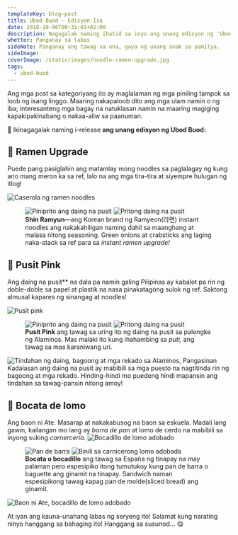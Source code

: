 ```yaml
---
templateKey: blog-post
title: Ubod Buod — Edisyon Isa
date: 2018-10-06T00:31:01+02:00
description: Nagagalak naming ihatid sa inyo ang unang edisyon ng 'Ubod Buod'.
whetter: Panganay sa labas
sideNote: Panganay ang tawag sa una, gaya ng unang anak sa pamilya.
sideImage:
coverImage: /static/images/noodle-ramen-upgrade.jpg
tags:
  - ubod-buod
---
```


Ang mga post sa kategoriyang ito ay maglalaman ng mga piniling tampok sa loob ng isang linggo. Maaring nakapaloob dito ang mga ulam namin o ng iba; interesanteng mga bagay na natuklasan namin na maaring magiging kapakipakinabang o nakaa-aliw sa paanuman.

🎉 Ikinagagalak naming i-release **ang unang edisyon ng Ubod Buod:**

## 🍜 Ramen Upgrade
Puede pang pasiglahin ang matamlay mong noodles sa paglalagay ng kung ano mang meron ka sa ref, lalo na ang mga tira-tira at siyempre hulugan ng itlog!


![Caserola ng ramen noodles](/static/images/ramen-pot.jpg)
<figure class="two-up">
  <img src="/static/images/noodle-ramen-open.jpg" alt="Piniprito ang daing na pusit">
  <img src="/static/images/green-onions-palito-mar.jpg" alt="Pritong daing na pusit">
  <figcaption>
    <strong>Shin Ramyun</strong>—ang Korean brand ng Ramyeon(라면) instant noodles ang nakakahiligan naming dahil sa maanghang at malasa nitong seasoning. Green onions at crabsticks ang laging naka-stack sa ref para sa <em>instant ramen upgrade!</em>
  </figcaption>
</figure>

## 🦑 Pusit Pink
Ang daing na pusit** na dala pa namin galing Pilipinas ay kabalot pa rin ng doble-doble sa papel at plastik na nasa pinakatagòng sulok ng ref. Saktong almusal kapares ng sinangag at noodles!


<img class="wide" src="/static/images/pusit-pink-daing-supot.jpg" alt="Pusit pink">

<figure class="two-up">
  <img src ="/static/images/pusit-daing-pinirito.jpg" alt="Piniprito ang daing na pusit">
  <img src ="/static/images/dried-pusit-fried.jpg" alt="Pritong daing na pusit">
  <figcaption>
    <strong>Pusit Pink</strong> ang tawag sa uring ito ng daing na pusit sa palengke ng Alaminos. Mas malaki ito kung ihahambing sa <em>puti,</em> ang tawag sa mas karaniwang uri.
  </figcaption>
</figure>

![Tindahan ng daing, bagoong at mga rekado sa Alaminos, Pangasinan](/static/images/daing-bagoong-tindahan.jpg?nf_resize=fit&w=960)
Kadalasan ang daing na pusit ay mabibili sa mga puesto na nagtitinda rin ng bagoong at mga rekado. Hinding-hindi mo puedeng hindi mapansin ang tindahan sa tawag-pansin nitong amoy!

## 🥖 Bocata de lomo
Ang baon ni Ate. Masarap at nakakabusog na baon sa eskuela. Madali lang gawin, kailangan mo lang ay _barra de pan_ at lomo de cerdo na mabibili sa inyong suking _carnercería._
![Bocadillo de lomo adobado](/static/images/baon-ni-ate-lomo.jpg?nf_resize=fit&w=960)
<figure class="two-up">
  <img src="/static/images/pan-de-barra.jpg?nf_resize=fit&w=960" alt="Pan de barra">
  <img src="/static/images/lomo-adobada-slices.jpg?nf_resize=fit&w=960" alt="Binili sa carnicerong lomo adobada">
  <figcaption>
    <strong>Bocata o bocadillo</strong> ang tawag sa España ng tinapay na may palaman pero espesipiko itong tumutukoy kung pan de barra o baguette ang ginamit na tinapay. Sandwich naman espesipikong tawag kapag pan de molde(sliced bread) ang ginamit.
  </figcaption>
</figure>

<img class="wide" src="/static/images/baon-ni-ate-bocata-lomo.jpg?nf_resize=fit&w=960" alt="Baon ni Ate, bocadillo de lomo adobado">

At iyan ang kauna-unahang labas ng seryeng ito! Salamat kung narating ninyo hanggang sa bahaging ito! Hanggang sa susunod… 😋


